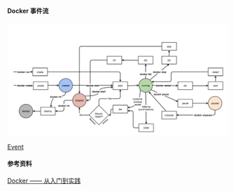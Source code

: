 #### Docker 事件流

![docker-event-state](./images/docker-event-state.png)

[Event](https://docs.docker.com/engine/reference/api/docker_remote_api/)

#### 参考资料

[Docker —— 从入门到实践](https://yeasy.gitbook.io/docker_practice/)